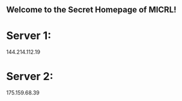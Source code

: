 ## Welcome to the Secret Homepage of MICRL!
# Server 1:
144.214.112.19
# Server 2:
175.159.68.39







